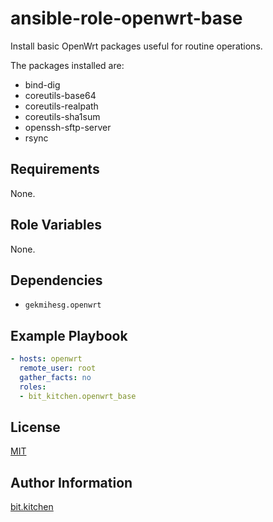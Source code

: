 ansible-role-openwrt-base
=========================

Install basic OpenWrt packages useful for routine operations.

The packages installed are:

* bind-dig
* coreutils-base64
* coreutils-realpath
* coreutils-sha1sum
* openssh-sftp-server
* rsync

Requirements
------------

None.

Role Variables
--------------

None.

Dependencies
------------

* `gekmihesg.openwrt`

Example Playbook
----------------

```yml
- hosts: openwrt
  remote_user: root
  gather_facts: no
  roles:
  - bit_kitchen.openwrt_base
```

License
-------

[MIT](LICENSE)

Author Information
------------------

[bit.kitchen](https://github.com/bit-kitchen)
